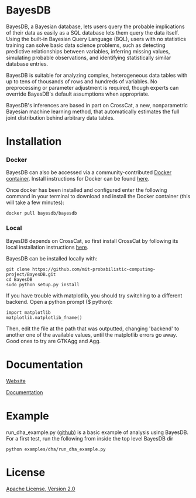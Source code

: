 BayesDB
==============

BayesDB, a Bayesian database, lets users query the probable implications of their data as easily as a SQL database lets them query the data itself. Using the built-in Bayesian Query Language (BQL), users with no statistics training can solve basic data science problems, such as detecting predictive relationships between variables, inferring missing values, simulating probable observations, and identifying statistically similar database entries.

BayesDB is suitable for analyzing complex, heterogeneous data tables with up to tens of thousands of rows and hundreds of variables. No preprocessing or parameter adjustment is required, though experts can override BayesDB's default assumptions when appropriate.

BayesDB's inferences are based in part on CrossCat, a new, nonparametric Bayesian machine learning method, that automatically estimates the full joint distribution behind arbitrary data tables.

# Installation

### Docker

BayesDB can also be accessed via a community-contributed [Docker container](https://registry.hub.docker.com/u/bayesdb/bayesdb/). Install instructions for Docker can be found [here](https://docs.docker.com/installation/#installation).

Once docker has been installed and configured enter the following command in your terminal to download and install the Docker container (this will take a few minutes):

    docker pull bayesdb/bayesdb


### Local
BayesDB depends on CrossCat, so first install CrossCat by following its local installation instructions [here](https://github.com/mit-probabilistic-computing-project/crosscat/blob/master/README.md).

BayesDB can be installed locally with:

    git clone https://github.com/mit-probabilistic-computing-project/BayesDB.git
    cd BayesDB
    sudo python setup.py install

If you have trouble with matplotlib, you should try switching to a different backend. Open a python prompt ($ python):

    import matplotlib
    matplotlib.matplotlib_fname()

Then, edit the file at the path that was outputted, changing 'backend' to another one of the available values, until the matplotlib errors go away. Good ones to try are GTKAgg and Agg.

# Documentation

[Website](http://probcomp.csail.mit.edu/bayesdb)

[Documentation](http://probcomp.csail.mit.edu/bayesdb/docs/0.2/)

# Example

run\_dha\_example.py ([github](https://github.com/mit-probabilistic-computing-project/BayesDB/blob/master/examples/dha/run_dha_example.py)) is a basic example of analysis using BayesDB.  For a first test, run the following from inside the top level BayesDB dir

    python examples/dha/run_dha_example.py

# License

[Apache License, Version 2.0](https://github.com/mit-probabilistic-computing-project/bayesdb/blob/master/LICENSE)






